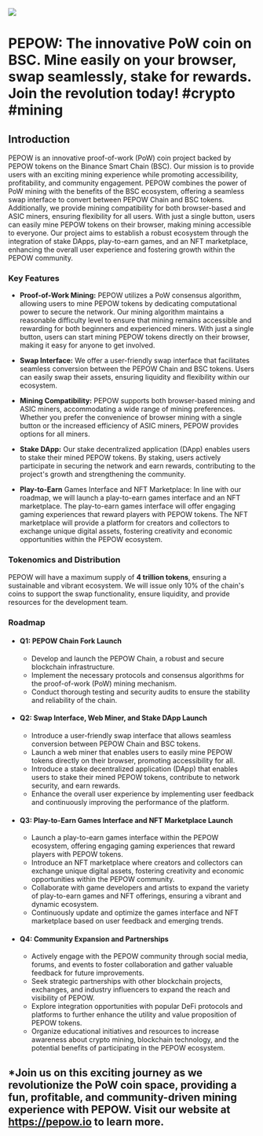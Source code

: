 <img src="https://pepow.finance//og-image.png"/>

# PEPOW: The innovative PoW coin on BSC. Mine easily on your browser, swap seamlessly, stake for rewards. Join the revolution today! #crypto #mining

## Introduction

PEPOW is an innovative proof-of-work (PoW) coin project backed by PEPOW tokens on the Binance Smart Chain (BSC). Our mission is to provide users with an exciting mining experience while promoting accessibility, profitability, and community engagement. PEPOW combines the power of PoW mining with the benefits of the BSC ecosystem, offering a seamless swap interface to convert between PEPOW Chain and BSC tokens. Additionally, we provide mining compatibility for both browser-based and ASIC miners, ensuring flexibility for all users. With just a single button, users can easily mine PEPOW tokens on their browser, making mining accessible to everyone. Our project aims to establish a robust ecosystem through the integration of stake DApps, play-to-earn games, and an NFT marketplace, enhancing the overall user experience and fostering growth within the PEPOW community.

### Key Features

- **Proof-of-Work Mining:**
PEPOW utilizes a PoW consensus algorithm, allowing users to mine PEPOW tokens by dedicating computational power to secure the network. Our mining algorithm maintains a reasonable difficulty level to ensure that mining remains accessible and rewarding for both beginners and experienced miners. With just a single button, users can start mining PEPOW tokens directly on their browser, making it easy for anyone to get involved.

- **Swap Interface:** We offer a user-friendly swap interface that facilitates seamless conversion between the PEPOW Chain and BSC tokens. Users can easily swap their assets, ensuring liquidity and flexibility within our ecosystem.

- **Mining Compatibility:** PEPOW supports both browser-based mining and ASIC miners, accommodating a wide range of mining preferences. Whether you prefer the convenience of browser mining with a single button or the increased efficiency of ASIC miners, PEPOW provides options for all miners.

- **Stake DApp:** Our stake decentralized application (DApp) enables users to stake their mined PEPOW tokens. By staking, users actively participate in securing the network and earn rewards, contributing to the project's growth and strengthening the community.

- **Play-to-Earn** Games Interface and NFT Marketplace: In line with our roadmap, we will launch a play-to-earn games interface and an NFT marketplace. The play-to-earn games interface will offer engaging gaming experiences that reward players with PEPOW tokens. The NFT marketplace will provide a platform for creators and collectors to exchange unique digital assets, fostering creativity and economic opportunities within the PEPOW ecosystem.

### Tokenomics and Distribution

PEPOW will have a maximum supply of **4 trillion tokens**, ensuring a sustainable and vibrant ecosystem. We will issue only 10% of the chain's coins to support the swap functionality, ensure liquidity, and provide resources for the development team.

### Roadmap

* #### Q1: PEPOW Chain Fork Launch
  * Develop and launch the PEPOW Chain, a robust and secure blockchain infrastructure.
  * Implement the necessary protocols and consensus algorithms for the proof-of-work (PoW) mining mechanism.
  * Conduct thorough testing and security audits to ensure the stability and reliability of the chain.

* #### Q2: Swap Interface, Web Miner, and Stake DApp Launch
  * Introduce a user-friendly swap interface that allows seamless conversion between PEPOW Chain and BSC tokens.
  * Launch a web miner that enables users to easily mine PEPOW tokens directly on their browser, promoting accessibility for all.
  * Introduce a stake decentralized application (DApp) that enables users to stake their mined PEPOW tokens, contribute to network security, and earn rewards.
  * Enhance the overall user experience by implementing user feedback and continuously improving the performance of the platform.

* #### Q3: Play-to-Earn Games Interface and NFT Marketplace Launch
  * Launch a play-to-earn games interface within the PEPOW ecosystem, offering engaging gaming experiences that reward players with PEPOW tokens.
  * Introduce an NFT marketplace where creators and collectors can exchange unique digital assets, fostering creativity and economic opportunities within the PEPOW community.
  * Collaborate with game developers and artists to expand the variety of play-to-earn games and NFT offerings, ensuring a vibrant and dynamic ecosystem.
  * Continuously update and optimize the games interface and NFT marketplace based on user feedback and emerging trends.

* #### Q4: Community Expansion and Partnerships
  * Actively engage with the PEPOW community through social media, forums, and events to foster collaboration and gather valuable feedback for future improvements.
  * Seek strategic partnerships with other blockchain projects, exchanges, and industry influencers to expand the reach and visibility of PEPOW.
  * Explore integration opportunities with popular DeFi protocols and platforms to further enhance the utility and value proposition of PEPOW tokens.
  * Organize educational initiatives and resources to increase awareness about crypto mining, blockchain technology, and the potential benefits of participating in the PEPOW ecosystem.



*Join us on this exciting journey as we revolutionize the PoW coin space, providing a fun, profitable, and community-driven mining experience with PEPOW. Visit our website at https://pepow.io to learn more.
---
